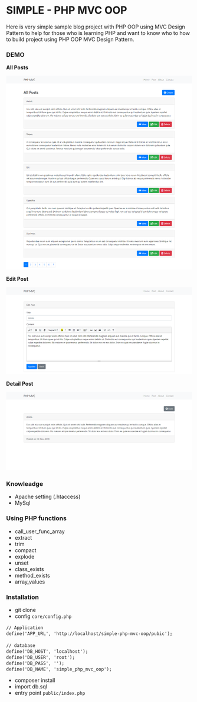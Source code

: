 # SIMPLE - PHP MVC OOP

Here is very simple sample blog project with PHP OOP using MVC Design Pattern to help for those
who is learning PHP and want to know who to how to build project using PHP OOP MVC Design Pattern.

### DEMO

__All Posts__

<img src="./public/asset/demo_image/all.png" alt="./public/asset/demo_image/all.png">

__Edit Post__

<img src="./public/asset/demo_image/edit.png" alt="./public/asset/demo_image/edit.png">

__Detail Post__

<img src="./public/asset/demo_image/show.png" alt="./public/asset/demo_image/show.png">

### Knowleadge

- Apache setting (.htaccess)
- MySql

### Using PHP functions 

- call_user_func_array
- extract
- trim
- compact
- explode
- unset
- class_exists
- method_exists
- array_values

### Installation

- git clone
- config `core/config.php`
```
// Application 
define('APP_URL', 'http://localhost/simple-php-mvc-oop/pubic');

// database
define('DB_HOST', 'localhost');
define('DB_USER', 'root');
define('DB_PASS', '');
define('DB_NAME', 'simple_php_mvc_oop');
```
- composer install
- import db.sql
- entry point `public/index.php`
